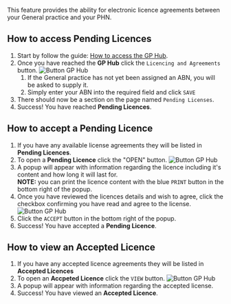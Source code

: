 This feature provides the ability for electronic licence agreements between your General practice and your PHN.

## How to access **Pending Licences**

1. Start by follow the guide: <a href="../../practices/introduction/#how-to-access-the-gp-hub" target="_blank">How to access the GP Hub</a>.
2. Once you have reached the **GP Hub** click the `Licencing and Agreements` button.
    ![Button GP Hub](../../images/btn-license-agreements.png)  
      1. If the General practice has not yet been assigned an ABN, you will be asked to supply it.
      2. Simply enter your ABN into the required field and click `SAVE`
3. There should now be a section on the page named `Pending Licenses`.
4. Success! You have reached **Pending Licences**.

## How to accept a **Pending Licence**

1. If you have any available license agreements they will be listed in **Pending Licences**.
2. To open a **Pending Licence** click the "OPEN" button.
    ![Button GP Hub](../../images/row-pending-license.png)
3. A popup will appear with information regarding the licence including it's content and how long it will last for.  
    **NOTE:** you can print the licence content with the blue `PRINT` button in the bottom right of the popup.
4. Once you have reviewed the licences details and wish to agree, click the checkbox confirming you have read and agree to the license. 
    ![Button GP Hub](../../images/chk-license-agree.png)
5. Click the `ACCEPT` button in the bottom right of the popup.
6. Success! You have accepted a **Pending Licence**.

## How to view an **Accepted Licence**

1. If you have any accepted licence agreements they will be listed in **Accepted Licences**
2. To open an **Accpeted Licence** click the `VIEW` button.
    ![Button GP Hub](../../images/row-accepted-license.png)
3. A popup will appear with information regarding the accepted license.
4. Success! You have viewed an **Accepted Licence**.
